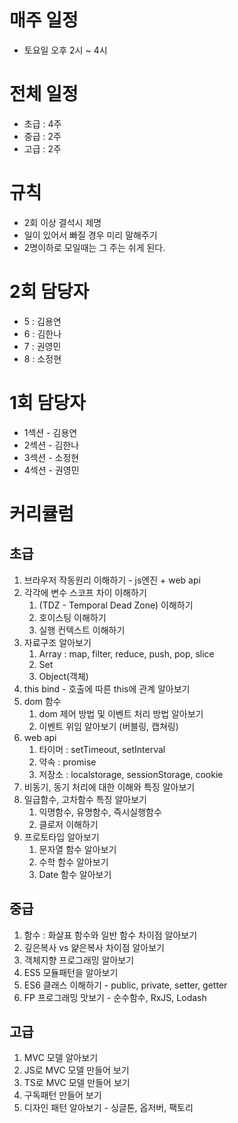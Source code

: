 # 매주 일정

- 토요일 오후 2시 ~ 4시

# 전체 일정

- 초급 : 4주
- 중급 : 2주
- 고급 : 2주

# 규칙

- 2회 이상 결석시 제명
- 일이 있어서 빠질 경우 미리 말해주기
- 2명이하로 모일때는 그 주는 쉬게 된다.

# 2회 담당자

- 5 : 김용연
- 6 : 김한나
- 7 : 권영민
- 8 : 소정현

# 1회 담당자

- 1섹션 - 김용연
- 2섹션 - 김한나
- 3섹션 - 소정현
- 4섹션 - 권영민

# 커리큘럼

## 초급

1. 브라우저 작동원리 이해하기 - js엔진 + web api
2. 각각에 변수 스코프 차이 이해하기
   1. (TDZ - Temporal Dead Zone) 이해하기
   2. 호이스팅 이해하기
   3. 실행 컨텍스트 이해하기
3. 자료구조 알아보기
   1. Array : map, filter, reduce, push, pop, slice
   2. Set
   3. Object(객체)
4. this bind - 호출에 따른 this에 관계 알아보기
5. dom 함수
   1. dom 제어 방법 및 이벤트 처리 방법 알아보기
   2. 이벤트 위임 알아보기 (버블링, 캡쳐링)
6. web api
   1. 타이머 : setTimeout, setInterval
   2. 약속 : promise
   3. 저장소 : localstorage, sessionStorage, cookie
7. 비동기, 동기 처리에 대한 이해와 특징 알아보기
8. 일급함수, 고차함수 특징 알아보기
   1. 익명함수, 유명함수, 즉시실행함수
   2. 클로저 이해하기
9. 프로토타입 알아보기
   1. 문자열 함수 알아보기
   2. 수학 함수 알아보기
   3. Date 함수 알아보기

## 중급

1. 함수 : 화살표 함수와 일반 함수 차이점 알아보기
2. 깊은복사 vs 얉은복사 차이점 알아보기
3. 객체지향 프로그래밍 알아보기
4. ES5 모듈패턴을 알아보기
5. ES6 클래스 이해하기 - public, private, setter, getter
6. FP 프로그래밍 맛보기 - 순수함수, RxJS, Lodash

## 고급

1. MVC 모델 알아보기
2. JS로 MVC 모델 만들어 보기
3. TS로 MVC 모델 만들어 보기
4. 구독패턴 만들어 보기
5. 디자인 패턴 알아보기 - 싱글톤, 옵저버, 팩토리
